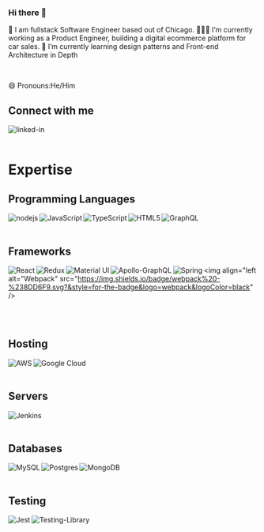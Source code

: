 ### Hi there 👋
🦖 I am fullstack Software Engineer based out of Chicago.
👨🏽‍💻 I’m currently working as a Product Engineer, building a digital ecommerce platform for car sales.
🌱 I’m currently learning design patterns and Front-end Architecture in Depth

<br>

😄 Pronouns:He/Him

## Connect with me
[<img align="left" alt="linked-in" src="https://img.shields.io/badge/linkedin-%230077B5.svg?&style=for-the-badge&logo=linkedin&logoColor=white" />](https://www.linkedin.com/in/samir-tamang-a0049a198)

<br>
<br>

# Expertise

## Programming Languages

<img align="left" alt="nodejs" src="https://img.shields.io/badge/node.js%20-%2343853D.svg?&style=for-the-badge&logo=node.js&logoColor=white" />

<img align="left" alt="JavaScript" src="https://img.shields.io/badge/javascript%20-%23323330.svg?&style=for-the-badge&logo=javascript&logoColor=%23F7DF1E" />

<img align="left" alt="TypeScript" src="https://img.shields.io/badge/typescript%20-%23007ACC.svg?&style=for-the-badge&logo=typescript&logoColor=white" />

<img align="left" alt="HTML5" src="https://img.shields.io/badge/html5%20-%23E34F26.svg?&style=for-the-badge&logo=html5&logoColor=white" />

<img align="left" alt="GraphQL" src="https://img.shields.io/badge/-GraphQL-E10098?style=for-the-badge&logo=graphql" />

<br>
<br>

## Frameworks

<img align="left" alt="React" src="https://img.shields.io/badge/react%20-%2320232a.svg?&style=for-the-badge&logo=react&logoColor=%2361DAFB" />

<img align="left" alt="Redux" src="https://img.shields.io/badge/redux%20-%23593d88.svg?&style=for-the-badge&logo=redux&logoColor=white" />

<img align="left" alt="Material UI" src="https://img.shields.io/badge/material%20ui%20-%230081CB.svg?&style=for-the-badge&logo=material-ui&logoColor=white" />

<img align="left" alt="Apollo-GraphQL" src="https://img.shields.io/badge/-Apollo%20GraphQL-311C87?style=for-the-badge&logo=apollo-graphql" />

<img align="left" alt="Spring" src="https://img.shields.io/badge/spring%20-%236DB33F.svg?&style=for-the-badge&logo=spring&logoColor=white" />

<img align="left alt="Webpack" src="https://img.shields.io/badge/webpack%20-%238DD6F9.svg?&style=for-the-badge&logo=webpack&logoColor=black" />

<br>
<br>

## Hosting

<img align="left" alt="AWS" src="https://img.shields.io/badge/AWS%20-%23FF9900.svg?&style=for-the-badge&logo=amazon-aws&logoColor=white" /> 

<img align="left" alt="Google Cloud" src="https://img.shields.io/badge/Google%20Cloud%20-%234285F4.svg?&style=for-the-badge&logo=google-cloud&logoColor=white" /> 

<br>
<br>

## Servers

<img align="left" alt="Jenkins" src="https://img.shields.io/badge/jenkins%20-%232C5263.svg?&style=for-the-badge&logo=jenkins&logoColor=white" />

<br>
<br>

## Databases

<img align="left" alt="MySQL" src="https://img.shields.io/badge/mysql-%2300f.svg?&style=for-the-badge&logo=mysql&logoColor=white" />

<img align="left" alt="Postgres" src ="https://img.shields.io/badge/postgres-%23316192.svg?&style=for-the-badge&logo=postgresql&logoColor=white" />

<img align="left" alt="MongoDB" src ="https://img.shields.io/badge/MongoDB-%234ea94b.svg?&style=for-the-badge&logo=mongodb&logoColor=white" />

<br>
<br>

## Testing

<img align="left" alt="Jest" src="https://img.shields.io/badge/-jest-%23C21325?&style=for-the-badge&logo=jest&logoColor=white" />
<img align="left" alt="Testing-Library" src="https://img.shields.io/badge/-Testing%20Library-%23E33332?&style=for-the-badge&logo=testing-library&logoColor=white" />

<br>
<br>
